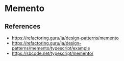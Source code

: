 # Memento

## References
- https://refactoring.guru/ja/design-patterns/memento
- https://refactoring.guru/ja/design-patterns/memento/typescript/example
- https://sbcode.net/typescript/memento/